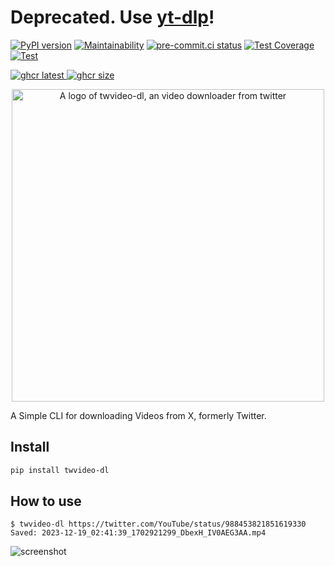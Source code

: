 # Deprecated. Use [yt-dlp](https://github.com/yt-dlp/yt-dlp/pull/6957)!

[![PyPI version](
  <https://badge.fury.io/py/twvideo-dl.svg>
  )](
  <https://badge.fury.io/py/twvideo-dl>
) [![Maintainability](
  <https://api.codeclimate.com/v1/badges/b9949dee39560ddc1422/maintainability>
  )](
  <https://codeclimate.com/github/eggplants/twvideo-dl/maintainability>
) [![pre-commit.ci status](
  <https://results.pre-commit.ci/badge/github/eggplants/twvideo-dl/master.svg>
  )](
  <https://results.pre-commit.ci/latest/github/eggplants/twvideo-dl/master>
) [![Test Coverage](
  <https://api.codeclimate.com/v1/badges/b9949dee39560ddc1422/test_coverage>
  )](
  <https://codeclimate.com/github/eggplants/twvideo-dl/test_coverage>
) [![Test](
  <https://github.com/eggplants/twvideo-dl/actions/workflows/test.yml/badge.svg>
  )](
  <https://github.com/eggplants/twvideo-dl/actions/workflows/test.yml>
)

[![ghcr latest](
  <https://ghcr-badge.deta.dev/eggplants/twvideo-dl/latest_tag?trim=major&label=latest>
 ) ![ghcr size](
  <https://ghcr-badge.deta.dev/eggplants/twvideo-dl/size>
)](
  <https://github.com/eggplants/twvideo-dl/pkgs/container/twvideo-dl>
)

<p align="center">

<img alt="A logo of twvideo-dl, an video downloader from twitter" src="https://github.com/eggplants/twvideo-dl/assets/42153744/baab3172-95d4-443e-95b6-55e226a58d71" width="500">

</p>

A Simple CLI for downloading Videos from X, formerly Twitter.

## Install

```bash
pip install twvideo-dl
```

## How to use

```shellsession
$ twvideo-dl https://twitter.com/YouTube/status/988453821851619330
Saved: 2023-12-19_02:41:39_1702921299_DbexH_IV0AEG3AA.mp4
```

![screenshot](https://github.com/eggplants/twvideo-dl/assets/42153744/ac5ea25d-6067-4487-ad79-8dcc2d51cbbb)
